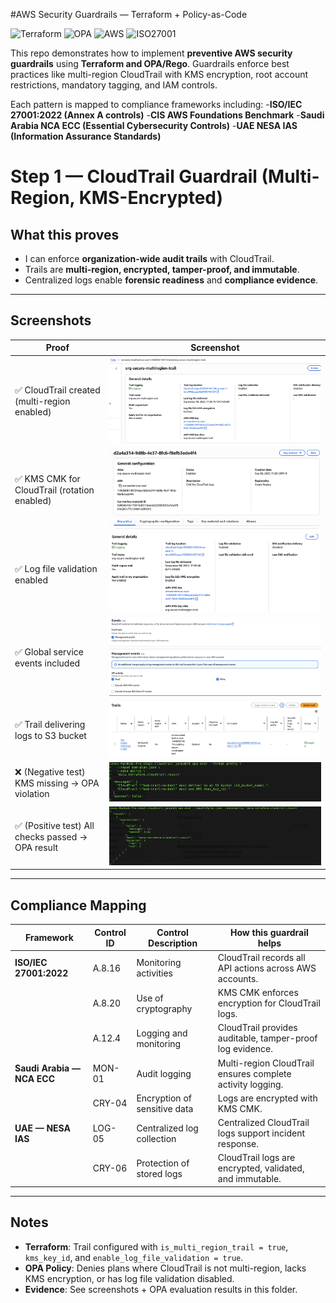 #AWS Security Guardrails — Terraform + Policy-as-Code

![Terraform](https://img.shields.io/badge/Terraform-Security-blue?logo=terraform)
![OPA](https://img.shields.io/badge/OPA-Policy--as--Code-green?logo=openpolicyagent)
![AWS](https://img.shields.io/badge/AWS-Guardrails-orange?logo=amazonaws)
![ISO27001](https://img.shields.io/badge/ISO-27001%3A2022-critical?logo=security)

This repo demonstrates how to implement **preventive AWS security guardrails** using **Terraform and OPA/Rego**.
Guardrails enforce best practices like multi-region CloudTrail with KMS encryption, root account restrictions, mandatory tagging, and IAM controls.

Each pattern is mapped to compliance frameworks including:
-**ISO/IEC 27001:2022 (Annex A controls)**
-**CIS AWS Foundations Benchmark**
-**Saudi Arabia NCA ECC (Essential Cybersecurity Controls)**
-**UAE NESA IAS (Information Assurance Standards)**

# Step 1 — CloudTrail Guardrail (Multi-Region, KMS-Encrypted)

## What this proves
- I can enforce **organization-wide audit trails** with CloudTrail.
- Trails are **multi-region, encrypted, tamper-proof, and immutable**.
- Centralized logs enable **forensic readiness** and **compliance evidence**.

---

## Screenshots

| Proof | Screenshot |
|-------|------------|
| ✅ CloudTrail created (multi-region enabled) | ![CloudTrail Multi-Region](./step1-cloudtrail/screenshots/screenshot-cloudtrail-multiregion.png) |
| ✅ KMS CMK for CloudTrail (rotation enabled) | ![CloudTrail KMS](./step1-cloudtrail/screenshots/screenshot-cloudtrail-kms-cmk.png) |
| ✅ Log file validation enabled | ![CloudTrail Log Validation](./step1-cloudtrail/screenshots/screenshot-cloudtrail-logfilevalidation.png) |
| ✅ Global service events included | ![CloudTrail Global Events](./step1-cloudtrail/screenshots/screenshot-cloudtrail-globalevents.png) |
| ✅ Trail delivering logs to S3 bucket | ![CloudTrail S3 Delivery](./step1-cloudtrail/screenshots/screenshot-cloudtrail-s3delivery.png) |
| ❌ (Negative test) KMS missing → OPA violation | ![OPA Fail KMS](./step1-cloudtrail/screenshots/screenshot-cloudtrail-opa-fail-kms.png) |
| ✅ (Positive test) All checks passed → OPA result | ![OPA Pass](./step1-cloudtrail/screenshots/screenshot-cloudtrail-opa-pass.png) |

---

## Compliance Mapping

| Framework | Control ID | Control Description | How this guardrail helps |
|-----------|------------|---------------------|--------------------------|
| **ISO/IEC 27001:2022** | A.8.16 | Monitoring activities | CloudTrail records all API actions across AWS accounts. |
| | A.8.20 | Use of cryptography | KMS CMK enforces encryption for CloudTrail logs. |
| | A.12.4 | Logging and monitoring | CloudTrail provides auditable, tamper-proof log evidence. |
| **Saudi Arabia — NCA ECC** | MON-01 | Audit logging | Multi-region CloudTrail ensures complete activity logging. |
| | CRY-04 | Encryption of sensitive data | Logs are encrypted with KMS CMK. |
| **UAE — NESA IAS** | LOG-05 | Centralized log collection | Centralized CloudTrail logs support incident response. |
| | CRY-06 | Protection of stored logs | CloudTrail logs are encrypted, validated, and immutable. |

---

## Notes
- **Terraform**: Trail configured with `is_multi_region_trail = true`, `kms_key_id`, and `enable_log_file_validation = true`.
- **OPA Policy**: Denies plans where CloudTrail is not multi-region, lacks KMS encryption, or has log file validation disabled.
- **Evidence**: See screenshots + OPA evaluation results in this folder.
